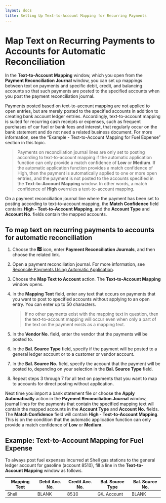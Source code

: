 ```yaml
---
layout: docs
title: Setting Up Text-to-Account Mapping for Recurring Payments
---
```

# <a name="map-text-on-recurring-payments-to-accounts-for-automatic-reconciliation"></a>Map Text on Recurring Payments to Accounts for Automatic Reconciliation
In the **Text-to-Account Mapping** window, which you open from the **Payment Reconciliation Journal** window, you can set up mappings between text on payments and specific debit, credit, and balancing accounts so that such payments are posted to the specified accounts when you post the payment reconciliation journal.

Payments posted based on text-to-account mapping are not applied to open entries, but are merely posted to the specified accounts in addition to creating bank account ledger entries. Accordingly, text-to-account mapping is suited for recurring cash receipts or expenses, such as frequent purchases of car fuel or bank fees and interest, that regularly occur on the bank statement and do not need a related business document. For more information, see the “Example - Text-to-Account Mapping for Fuel Expense” section in this topic.

>   Payments on reconciliation journal lines are only set to posting according to text-to-account mapping if the automatic application function can only provide a match confidence of **Low** or **Medium**. If the automatic application function provides a match confidence of High, then the payment is automatically applied to one or more open entries, and the payment is not posted to the accounts specified in the **Text-to-Account Mapping** window. In other words, a match confidence of **High** overrules a text-to-account mapping.

On a payment reconciliation journal line where the payment has been set to posting according to text-to-account mapping, the **Match Confidence** field contains **High - Text-to-Account Mapping**, and the **Account Type** and **Account No.** fields contain the mapped accounts.

## <a name="to-map-text-on-recurring-payments-to-accounts-for-automatic-reconciliation"></a>To map text on recurring payments to accounts for automatic reconciliation
1. Choose the ![](media/search_icon.png) icon, enter **Payment Reconciliation Journals**, and then choose the related link.
2. Open a payment reconciliation journal. For more information, see [Reconcile Payments Using Automatic Application](garagehive-finance-reconcile-payments-auto-application.html).
3. Choose the **Map Text to Account** action. The **Text-to-Account Mapping** window opens.
4. In the **Mapping Text** field, enter any text that occurs on payments that you want to post to specified accounts without applying to an open entry. You can enter up to 50 characters.

   >   If no other payments exist with the mapping text in question, then the text-to-account mapping will occur even when only a part of the text on the payment exists as a mapping text.
5. In the **Vendor No.** field, enter the vendor that the payments will be posted to.
6. In the **Bal. Source Type** field, specify if the payment will be posted to a general ledger account or to a customer or vendor account.
7. In the **Bal. Source No.** field, specify the account that the payment will be posted to, depending on your selection in the **Bal. Source Type** field.


8. Repeat steps 3 through 7 for all text on payments that you want to map to accounts for direct posting without application.

Next time you import a bank statement file or choose the **Apply Automatically** action in the **Payment Reconciliation Journal** window, journal lines for the payments that contain the specified mapping text will contain the mapped accounts in the **Account Type** and **Account No.** fields. The **Match Confidence** field will contain **High - Text-to-Account Mapping**. This is on the condition that the automatic application function can only provide a match confidence of **Low** or **Medium**.

## <a name="example-text-to-account-mapping-for-fuel-expense"></a>Example: Text-to-Account Mapping for Fuel Expense
To always post fuel expenses incurred at Shell gas stations to the general ledger account for gasoline (account 8510), fill a line in the **Text-to-Account Mapping** window as follows.

| Mapping Text | Debit Acc. No. | Credit Acc. No. | Bal. Source Type | Bal. Source No. |
| ------------ | -------------- | --------------- | ---------------- | --------------- |
| Shell        | BLANK          | 8510            | G/L Account      | BLANK           |